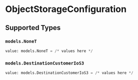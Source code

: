 # ObjectStorageConfiguration


## Supported Types

### `models.NoneT`

```python
value: models.NoneT = /* values here */
```

### `models.DestinationCustomerIoS3`

```python
value: models.DestinationCustomerIoS3 = /* values here */
```

